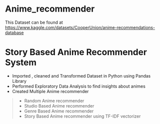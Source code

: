 # Anime_recommender
This Dataset can be found at https://www.kaggle.com/datasets/CooperUnion/anime-recommendations-database
# Story Based Anime Recommender System
* Imported , cleaned and Transformed Dataset in Python using Pandas Library
* Performed Exploratory Data Analysis to find insights about animes 
* Created Multiple Anime recommender 
 > * Random Anime recommender
 > * Studio Based Anime recommender
 > * Genre Based Anime recommender
 > * Story Based Anime recommender using TF-IDF vectorizer
